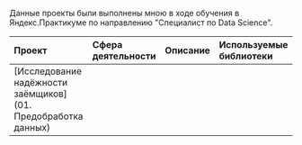 Данные проекты были выполнены мною в ходе обучения в Яндекс.Практикуме по направлению "Специалист по Data Science".

| **Проект** | **Сфера деятельности** | **Описание** | **Используемые библиотеки** |  
|:-----------|:---------------------- |:-------------|:---------------------- |
|[Исследование надёжности заёмщиков](01. Предобработка данных)|

